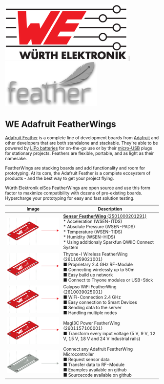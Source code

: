 ![WE Logo](assets/WE_Logo_small_t.png) | ![Feather Logo](assets/feather-logo.png)

# WE Adafruit FeatherWings

[Adafruit Feather](https://www.adafruit.com/category/943) is a complete line of development boards from [Adafruit](https://www.adafruit.com/) and other developers that are both standalone and stackable. They're able to be powered by [LiPo batteries](https://en.wikipedia.org/wiki/Lithium_polymer_battery) for on-the-go use or by their [micro-USB](https://en.wikipedia.org/wiki/USB_hardware) plugs for stationary projects. Feathers are flexible, portable, and as light as their namesake.

FeatherWings are stacking boards and add functionality and room for prototyping. At its core, the Adafruit Feather is a complete ecosystem of products - and the best way to get your project flying.

Würth Elektronik eiSos FeatherWings are open source and use this form factor to maximize compatibility with dozens of pre-existing boards.
Hypercharge your prototyping for easy and fast solution testing.

| Image    | Description |
| -------- | ----------- |
|![WE FeatherWings](assets/Stacked-FeatherWings-single-board.png) | [**Sensor FeatherWing** (2501000201291)](link.to/something)<br>* Acceleration (WSEN-ITDS)<br>* Absolute Pressure (WSEN-PADS)<br>* Temperature (WSEN-TIDS)<br>* Humidity (WSEN-HIDS)<br>* Using additionaly Sparkfun QWIIC Connect System |
|![WE FeatherWings](assets/Stacked-FeatherWings-single-board.png) | Thyone-I Wireless FeatherWing (2611059021001)<br>■ Proprietary 2.4 GHz RF-Module<br>■ Connecting wirelessly up to 50m<br>■ Easy build up network<br>■ Connect to Thyone modules or USB-Stick |
|![WE FeatherWings](assets/Stacked-FeatherWings-single-board.png) | Calypso WiFi FeatherWing (2610039025001)<br>■ WiFi-Connection 2.4 GHz<br>■ Easy connection to Smart Devices<br>■ Sending data to the server<br>■ Handling multiple nodes |
|![WE FeatherWings](assets/Stacked-FeatherWings-single-board.png) | MagI3C Power FeatherWing (2601157100001)<br>■ Transform every input voltage (5 V, 9 V, 12 V, 15 V, 18 V and 24 V industrial rails) |
|![Adafruit Feather](assets/Stacked-FeatherWings-single-board-Mx.png) | Connect any Adafruit FeatherWing Microcontroller<br>■ Request sensor data<br>■ Transfer data to RF-Module<br>■ Examples available on github<br>■ Sourcecode available on github |